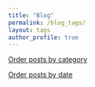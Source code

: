 ```yaml
---
title: "Blog"
permalink: /blog_tags/
layout: tags
author_profile: true
---
```


[Order posts by category](../blog)

[Order posts by date](../blog_fechas)

